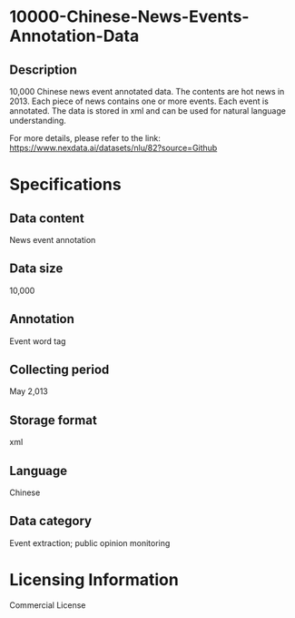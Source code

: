 # 10000-Chinese-News-Events-Annotation-Data

## Description
10,000 Chinese news event annotated data. The contents are hot news in 2013. Each piece of news contains one or more events. Each event is annotated. The data is stored in xml and can be used for natural language understanding.

For more details, please refer to the link: https://www.nexdata.ai/datasets/nlu/82?source=Github


# Specifications
## Data content
News event annotation
## Data size
10,000
## Annotation
Event word tag
## Collecting period
May 2,013
## Storage format
xml
## Language
Chinese
## Data category
Event extraction; public opinion monitoring

# Licensing Information
Commercial License
